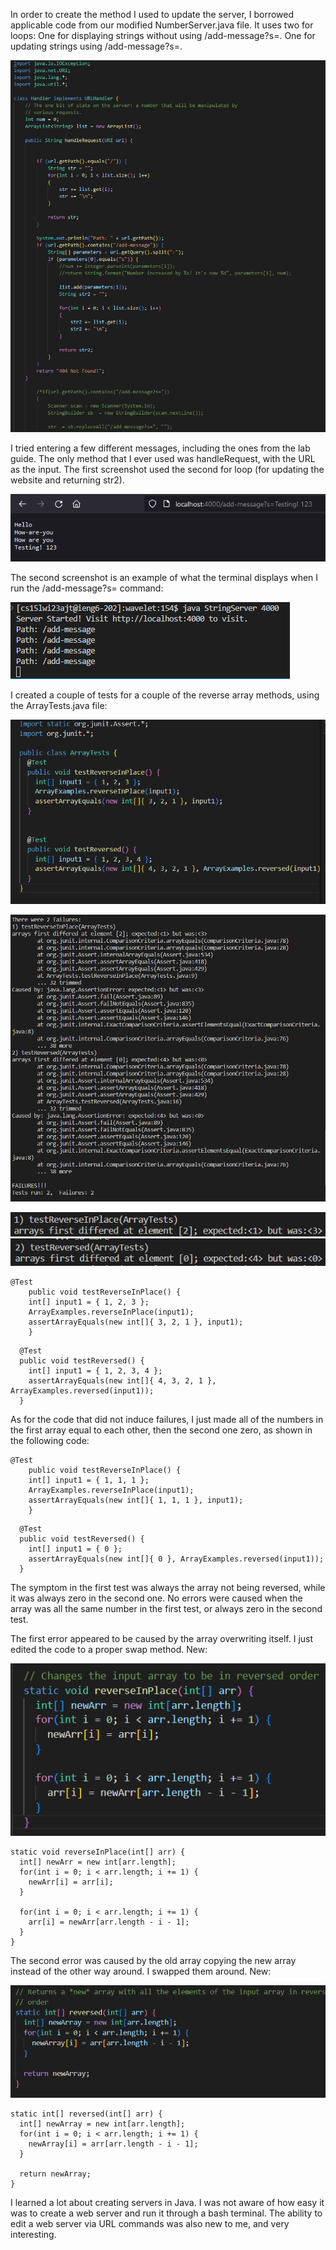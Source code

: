 In order to create the method I used to update the server, I borrowed applicable code from our modified NumberServer.java file.
It uses two for loops:
  One for displaying strings without using /add-message?s=.
  One for updating strings using /add-message?s=.
  
![Image](addCode.png)

I tried entering a few different messages, including the ones from the lab guide. The only method that I ever used was handleRequest, with the URL
as the input. The first screenshot used the second for loop (for updating the website and returning str2).

![image](addTest1.png)

The second screenshot is an example of what the terminal displays when I run the /add-message?s= command:

![image](addTest2.png)

I created a couple of tests for a couple of the reverse array methods, using the ArrayTests.java file:

![image](bugCodeTest.png)

![image](bugCodeError.png)

![image](bugCodeError1.png)
![image](bugCodeError2.png)

```
@Test 
	public void testReverseInPlace() {
    int[] input1 = { 1, 2, 3 };
    ArrayExamples.reverseInPlace(input1);
    assertArrayEquals(new int[]{ 3, 2, 1 }, input1);
	}
```
```
  @Test
  public void testReversed() {
    int[] input1 = { 1, 2, 3, 4 };
    assertArrayEquals(new int[]{ 4, 3, 2, 1 }, ArrayExamples.reversed(input1));
  }
  ```
  
As for the code that did not induce failures, I just made all of the numbers in the first array equal to each other, then the second one zero,
as shown in the following code:

```
@Test 
	public void testReverseInPlace() {
    int[] input1 = { 1, 1, 1 };
    ArrayExamples.reverseInPlace(input1);
    assertArrayEquals(new int[]{ 1, 1, 1 }, input1);
	}
```
```
  @Test
  public void testReversed() {
    int[] input1 = { 0 };
    assertArrayEquals(new int[]{ 0 }, ArrayExamples.reversed(input1));
  }
  ```
  
  The symptom in the first test was always the array not being reversed, while it was always zero in the second one. No errors were caused when the array was
  all the same number in the first test, or always zero in the second test.
  
  The first error appeared to be caused by the array overwriting itself. I just edited the code to a proper swap method. New:
  
  ![image](bugCodeFix1.png)
  
  ```
  static void reverseInPlace(int[] arr) {
    int[] newArr = new int[arr.length];
    for(int i = 0; i < arr.length; i += 1) {
      newArr[i] = arr[i];
    }

    for(int i = 0; i < arr.length; i += 1) {
      arr[i] = newArr[arr.length - i - 1];
    }
  }
  ```
  
  The second error was caused by the old array copying the new array instead of the other way around. I swapped them around. New:
  
  ![image](bugCodeFix2.png)
  
  ```
  static int[] reversed(int[] arr) {
    int[] newArray = new int[arr.length];
    for(int i = 0; i < arr.length; i += 1) {
      newArray[i] = arr[arr.length - i - 1];
    }

    return newArray;
  }
  ```
  
  I learned a lot about creating servers in Java. I was not aware of how easy it was to create a web server and run it through a bash terminal.
  The ability to edit a web server via URL commands was also new to me, and very interesting.
